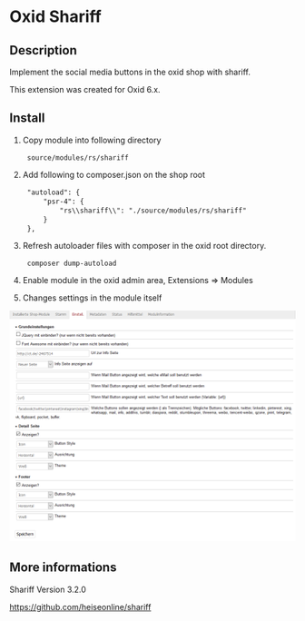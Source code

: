 # Oxid Shariff

## Description

Implement the social media buttons in the oxid shop with shariff.

This extension was created for Oxid 6.x.

## Install

1. Copy module into following directory
        
        source/modules/rs/shariff
        
2. Add following to composer.json on the shop root

        "autoload": {
            "psr-4": {
                "rs\\shariff\\": "./source/modules/rs/shariff"
            }
        },
    
3. Refresh autoloader files with composer in the oxid root directory.

        composer dump-autoload
        
4. Enable module in the oxid admin area, Extensions => Modules
5. Changes settings in the module itself

![](settings.png)

## More informations

Shariff Version 3.2.0

https://github.com/heiseonline/shariff